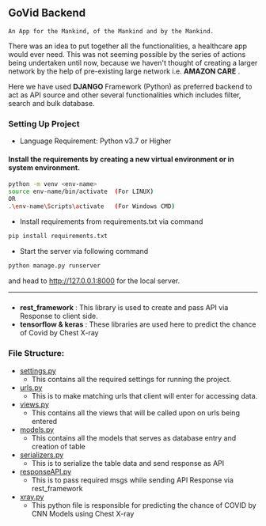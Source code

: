 ## GoVid Backend

`An App for the Mankind, of the Mankind and by the Mankind.`

There was an idea to put together all the functionalities, a healthcare app would ever need. This was not seeming possible by the series of actions being undertaken until now, because we haven't thought of creating a larger network by the help of pre-existing large network i.e. **AMAZON CARE** .

Here we have used **DJANGO** Framework (Python) as preferred backend to act as API source and other several functionalities which includes filter, search and bulk database.

### Setting Up Project

- Language Requirement: Python v3.7 or Higher

#### Install the requirements by creating a new virtual environment or in system environment.

```bash
python -m venv <env-name>
source env-name/bin/activate  (For LINUX)
OR
.\env-name\Scripts\activate   (For Windows CMD)
```

- Install requirements from requirements.txt via command
```bash
pip install requirements.txt
```

- Start the server via following command
```bash
python manage.py runserver
```
and head to http://127.0.0.1:8000 for the local server.

<hr>

### 
- **rest_framework** : This library is used to create and pass API via Response to client side.
- **tensorflow & keras** : These libraries are used here to predict the chance of Covid by Chest X-ray



### File Structure:
- [settings.py](getAPI/settings.py)
	- This contains all the required settings for running the project.
- [urls.py](getAPI/urls.py)
	- This is to make matching urls that client will enter for accessing data.
- [views.py](api/views.py)
	- This contains all the views that will be called upon on urls being entered
- [models.py](api/models.py)
	- This contains all the models that serves as database entry and creation of table
- [serializers.py](api/serializers.py)
	- This is to serialize the table data and send response as API
- [responseAPI.py](api/responseAPI.py)
	- This is to pass required msgs while sending API Response via rest_framework
- [xray.py](api/xray.py)
	- This python file is responsible for predicting the chance of COVID by CNN Models using Chest X-ray